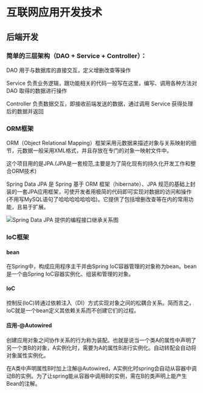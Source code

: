 # 互联网应用开发技术

## 后端开发

### 简单的三层架构（DAO + Service + Controller）：

  DAO 用于与数据库的直接交互，定义增删改查等操作

  Service 负责业务逻辑，跟功能相关的代码一般写在这里，编写、调用各种方法对 DAO 取得的数据进行操作

  Controller 负责数据交互，即接收前端发送的数据，通过调用 Service 获得处理后的数据并返回

### ORM框架

  ORM（Object Relational Mapping）框架采用元数据来描述对象与关系映射的细节，元数据一般采用XML格式，并且存放在专门的对象一映射文件中。

  这个项目用的是JPA.(JPA是一套规范,主要是为了简化现有的持久化开发工作和整合ORM技术)

  Spring Data JPA 是 Spring 基于 ORM 框架（hibernate）、JPA 规范的基础上封装的一套JPA应用框架，可使开发者用极简的代码即可实现对数据的访问和操作(不用写MySQL语句了哈哈哈哈哈哈哈)。它提供了包括增删改查等在内的常用功能，且易于扩展。

![Spring Data JPA 提供的编程接口继承关系图](https://img2018.cnblogs.com/blog/1091033/201904/1091033-20190423200533888-1022949411.png) 

### IoC框架

#### bean

  在Spring中，构成应用程序主干并由Spring IoC容器管理的对象称为bean。bean是一个由Spring IoC容器实例化、组装和管理的对象。

#### IoC

  控制反(IoC)转通过依赖注入（DI）方式实现对象之间的松耦合关系。简而言之，IoC就是一个bean定义其依赖关系而不创建它们的过程。

#### 应用-@Autowired

  创建应用对象之间协作关系的行为称为装配。也就是说当一个类A的属性中声明了另一个类B的对象，A实例化时，需要为A的属性B进行实例化。自动转配会自动将对象属性实例化。

  在A类中声明属性B时加上注解@Autowired，A实例化时spring会自动从容器中调动B的实例。为了让spring能从容器中调用B的实例，需在B的类声明上能产生Bean的注解。

